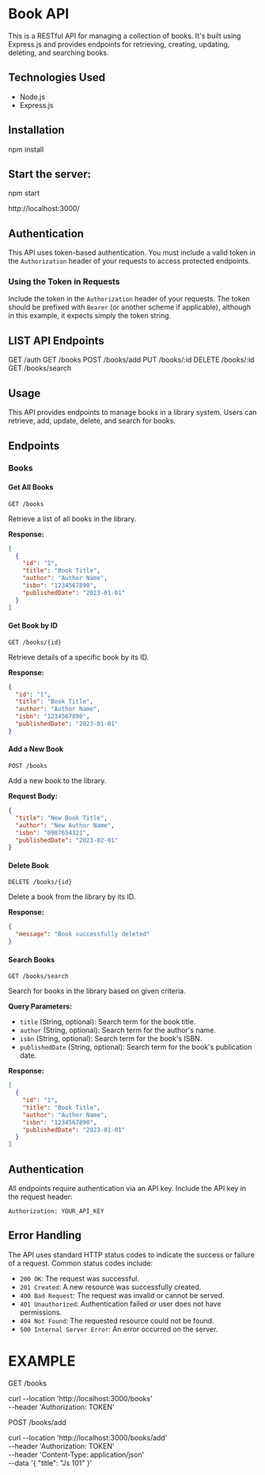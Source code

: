 # Book API

This is a RESTful API for managing a collection of books. It's built using Express.js and provides endpoints for retrieving, creating, updating, deleting, and searching books.

## Technologies Used

- Node.js
- Express.js

## Installation

npm install

## Start the server:

npm start

http://localhost:3000/

## Authentication

This API uses token-based authentication. You must include a valid token in the `Authorization` header of your requests to access protected endpoints.

### Using the Token in Requests

Include the token in the `Authorization` header of your requests. The token should be prefixed with `Bearer` (or another scheme if applicable), although in this example, it expects simply the token string.

## LIST API Endpoints

GET /auth
GET /books
POST /books/add
PUT /books/:id
DELETE /books/:id
GET /books/search

## Usage

This API provides endpoints to manage books in a library system. Users can retrieve, add, update, delete, and search for books.

## Endpoints

### Books

#### Get All Books

```
GET /books
```

Retrieve a list of all books in the library.

**Response:**

```json
[
  {
    "id": "1",
    "title": "Book Title",
    "author": "Author Name",
    "isbn": "1234567890",
    "publishedDate": "2023-01-01"
  }
]
```

#### Get Book by ID

```
GET /books/{id}
```

Retrieve details of a specific book by its ID.

**Response:**

```json
{
  "id": "1",
  "title": "Book Title",
  "author": "Author Name",
  "isbn": "1234567890",
  "publishedDate": "2023-01-01"
}
```

#### Add a New Book

```
POST /books
```

Add a new book to the library.

**Request Body:**

```json
{
  "title": "New Book Title",
  "author": "New Author Name",
  "isbn": "0987654321",
  "publishedDate": "2023-02-01"
}
```

#### Delete Book

```
DELETE /books/{id}
```

Delete a book from the library by its ID.

**Response:**

```json
{
  "message": "Book successfully deleted"
}
```

#### Search Books

```
GET /books/search
```

Search for books in the library based on given criteria.

**Query Parameters:**

- `title` (String, optional): Search term for the book title.
- `author` (String, optional): Search term for the author's name.
- `isbn` (String, optional): Search term for the book's ISBN.
- `publishedDate` (String, optional): Search term for the book's publication date.

**Response:**

```json
[
  {
    "id": "1",
    "title": "Book Title",
    "author": "Author Name",
    "isbn": "1234567890",
    "publishedDate": "2023-01-01"
  }
]
```

## Authentication

All endpoints require authentication via an API key. Include the API key in the request header:

```
Authorization: YOUR_API_KEY
```

## Error Handling

The API uses standard HTTP status codes to indicate the success or failure of a request. Common status codes include:

- `200 OK`: The request was successful.
- `201 Created`: A new resource was successfully created.
- `400 Bad Request`: The request was invalid or cannot be served.
- `401 Unauthorized`: Authentication failed or user does not have permissions.
- `404 Not Found`: The requested resource could not be found.
- `500 Internal Server Error`: An error occurred on the server.

# EXAMPLE

GET /books

curl --location 'http://localhost:3000/books' \
--header 'Authorization: TOKEN'

POST /books/add

curl --location 'http://localhost:3000/books/add' \
--header 'Authorization: TOKEN' \
--header 'Content-Type: application/json' \
--data '{
"title": "Js 101"
}'
